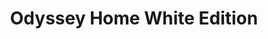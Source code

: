 ---
title: Odyssey Home White Edition  
category: Eau de Parfum  
gender: Male  
img: odyssey-home-white.png  
description: Odyssey Home White Edition Eau de Parfum es una fragancia masculina fresca y sofisticada, ideal para el día a día. Su composición combina notas vibrantes de pimienta rosa y toronja con un corazón aromático de lavanda y geranio. El fondo amaderado y almizclado aporta profundidad y elegancia, convirtiéndola en una esencia versátil y moderna para el hombre contemporáneo.
---